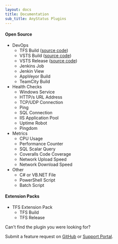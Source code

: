 ```yaml
---
layout: docs
title: Documentation
sub_title: AnyStatus Plugins
---
```


#### Open Source

- DevOps
	- TFS Build ([source code](https://github.com/AnyStatus/Plugins/tree/master/src/AnyStatus.Plugins/Widgets/DevOps/TFS/Build))
	- VSTS Build ([source code](https://github.com/AnyStatus/Plugins/tree/master/src/AnyStatus.Plugins/Widgets/DevOps/VSTS/Build))
	- VSTS Release ([source code](https://github.com/AnyStatus/Plugins/tree/master/src/AnyStatus.Plugins/Widgets/DevOps/VSTS/Release))
	- Jenkins Job
	- Jenkin View
	- AppVeyor Build
	- TeamCity Build
- Health Checks
	- Windows Service
	- HTTP/s URL Address
	- TCP/UDP Connection
	- Ping
	- SQL Connection
	- IIS Application Pool
	- Uptime Robot
	- Pingdom
- Metrics
	- CPU Usage
	- Performance Counter
	- SQL Scalar Query
	- Coveralls Code Coverage
	- Network Upload Speed
	- Network Download Speed
- Other
	- C# or VB.NET File
	- PowerShell Script
	- Batch Script

#### Extension Packs

- TFS Extension Pack
	- TFS Build
	- TFS Release

Can't find the plugin you were looking for?

Submit a feature request on [GitHub](https://github.com/AnyStatus/Support/issues) or [Support Portal](https://anystatus.helprace.com/s1-general/ideas).
